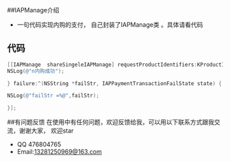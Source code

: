 
##IAPManage介绍

* 一句代码实现内购的支付， 自己封装了IAPManage类 。具体请看代码





## 代码

```objectivec
[[IAPManage  shareSingeleIAPManage] requestProductIdentifiers:KProductIdentifiers success:^(NSString *ProductIdentifiers, NSData *receiptData) {
NSLog(@"n内购成功");

} failure:^(NSString *failStr, IAPPaymentTransactionFailState state) {

NSLog(@"failStr =%@",failStr);

}];


```

##有问题反馈
在使用中有任何问题，欢迎反馈给我，可以用以下联系方式跟我交流，谢谢大家， 欢迎star

* QQ 476804765
* Email:13281250969@163.com

